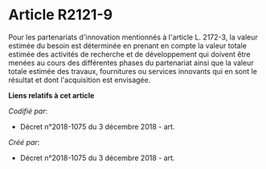 # Article R2121-9

Pour les partenariats d'innovation mentionnés à l'article L. 2172-3, la valeur estimée du besoin est déterminée en prenant en
compte la valeur totale estimée des activités de recherche et de développement qui doivent être menées au cours des
différentes phases du partenariat ainsi que la valeur totale estimée des travaux, fournitures ou services innovants qui en
sont le résultat et dont l'acquisition est envisagée.

**Liens relatifs à cet article**

_Codifié par_:

  - Décret n°2018-1075 du 3 décembre 2018 - art.

_Créé par_:

  - Décret n°2018-1075 du 3 décembre 2018 - art.

